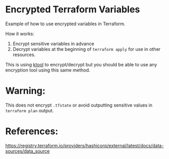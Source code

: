 # Encrypted Terraform Variables

Example of how to use encrypted variables in Terraform.

How it works:
1. Encrypt sensitive variables in advance
2. Decrypt variables at the beginning of `terraform apply` for use in other resources.

This is using [ktool](https://github.com/christianackman/ktool) to encrypt/decrypt but you should be able to use any encryption tool using this same method.

# Warning:
This does not encrypt `.tfstate` or avoid outputting sensitive values in `terraform plan` output.

# References:
https://registry.terraform.io/providers/hashicorp/external/latest/docs/data-sources/data_source
